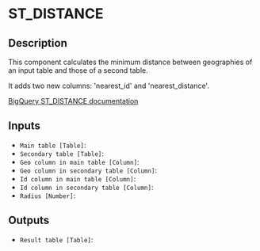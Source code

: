 
# ST_DISTANCE
## Description

 This component calculates the minimum distance between geographies of an input table and those of a second table.

 It adds two new columns: 'nearest_id' and 'nearest_distance'.

 <p><a href="https://cloud.google.com/bigquery/docs/reference/standard-sql/geography_functions#st_distance" target="_blank" rel="noopener noreferrer"> BigQuery ST_DISTANCE documentation</a></p>
 
## Inputs
* `Main table [Table]`: 
* `Secondary table [Table]`: 
* `Geo column in main table [Column]`: 
* `Geo column in secondary table [Column]`: 
* `Id column in main table [Column]`: 
* `Id column in secondary table [Column]`: 
* `Radius [Number]`: 

## Outputs
* `Result table [Table]`: 
